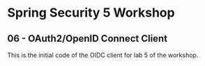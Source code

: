 # Spring Security 5 Workshop

## 06 - OAuth2/OpenID Connect Client

This is the initial code of the OIDC client for lab 5 of the workshop.

